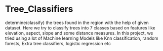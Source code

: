 # Tree_Classifiers
  determine(classify) the trees found in the region with the help of given dataset. Here we try to classify trees into 7 classes based on features like elevation, aspect, slope and some distance measures. In this  project, we tried using a lot of Machine learning Models like Knn classification, random forests, Extra tree classifiers, logistic regression etc

